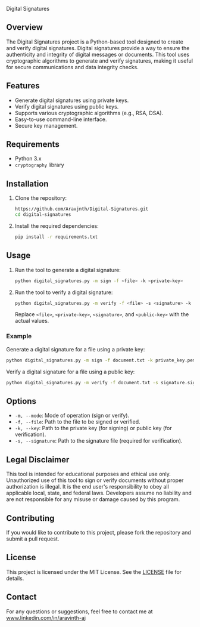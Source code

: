 Digital Signatures

## Overview

The Digital Signatures project is a Python-based tool designed to create and verify digital signatures. Digital signatures provide a way to ensure the authenticity and integrity of digital messages or documents. This tool uses cryptographic algorithms to generate and verify signatures, making it useful for secure communications and data integrity checks.

## Features

- Generate digital signatures using private keys.
- Verify digital signatures using public keys.
- Supports various cryptographic algorithms (e.g., RSA, DSA).
- Easy-to-use command-line interface.
- Secure key management.

## Requirements

- Python 3.x
- `cryptography` library

## Installation

1. Clone the repository:
    ```bash
    https://github.com/Aravjnth/Digital-Signatures.git
    cd digital-signatures
    ```

2. Install the required dependencies:
    ```bash
    pip install -r requirements.txt
    ```

## Usage

1. Run the tool to generate a digital signature:
    ```bash
    python digital_signatures.py -m sign -f <file> -k <private-key>
    ```

2. Run the tool to verify a digital signature:
    ```bash
    python digital_signatures.py -m verify -f <file> -s <signature> -k <public-key>
    ```

    Replace `<file>`, `<private-key>`, `<signature>`, and `<public-key>` with the actual values.

### Example

Generate a digital signature for a file using a private key:

```bash
python digital_signatures.py -m sign -f document.txt -k private_key.pem
```

Verify a digital signature for a file using a public key:

```bash
python digital_signatures.py -m verify -f document.txt -s signature.sig -k public_key.pem
```

## Options

- `-m, --mode`: Mode of operation (sign or verify).
- `-f, --file`: Path to the file to be signed or verified.
- `-k, --key`: Path to the private key (for signing) or public key (for verification).
- `-s, --signature`: Path to the signature file (required for verification).

## Legal Disclaimer

This tool is intended for educational purposes and ethical use only. Unauthorized use of this tool to sign or verify documents without proper authorization is illegal. It is the end user's responsibility to obey all applicable local, state, and federal laws. Developers assume no liability and are not responsible for any misuse or damage caused by this program.

## Contributing

If you would like to contribute to this project, please fork the repository and submit a pull request.

## License

This project is licensed under the MIT License. See the [LICENSE](LICENSE) file for details.

## Contact

For any questions or suggestions, feel free to contact me at www.linkedin.com/in/aravinth-aj
